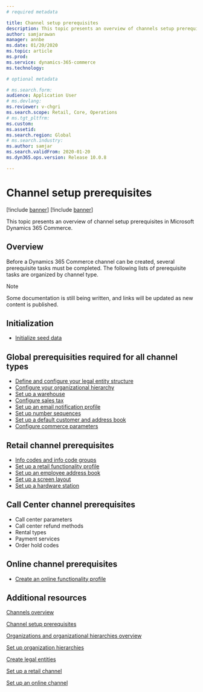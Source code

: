 ```yaml
---
# required metadata

title: Channel setup prerequisites
description: This topic presents an overview of channels setup prerequisites in Microsoft Dynamics 365 Commerce.
author: samjarawan
manager: annbe
ms.date: 01/20/2020
ms.topic: article
ms.prod: 
ms.service: dynamics-365-commerce
ms.technology: 

# optional metadata

# ms.search.form: 
audience: Application User
# ms.devlang: 
ms.reviewer: v-chgri
ms.search.scope: Retail, Core, Operations
# ms.tgt_pltfrm: 
ms.custom: 
ms.assetid: 
ms.search.region: Global
# ms.search.industry: 
ms.author: samjar
ms.search.validFrom: 2020-01-20
ms.dyn365.ops.version: Release 10.0.8

---
```

# Channel setup prerequisites

[!include [banner](../includes/preview-banner.md)]
[!include [banner](../includes/banner.md)]

This topic presents an overview of channel setup prerequisites in Microsoft Dynamics 365 Commerce.

## Overview

Before a Dynamics 365 Commerce channel can be created, several prerequisite tasks must be completed. The following lists of prerequisite tasks are organized by channel type.

> [!NOTE]
> Some documentation is still being written, and links will be updated as new content is published.

## Initialization

- [Initialize seed data](../retail/enable-configure-retail-functionality.md)

## Global prerequisities required for all channel types

- [Define and configure your legal entity structure](channels-legal-entities.md) 
- [Configure your organizational hierarchy](channels-org-hierarchies.md)
- [Set up a warehouse](channels-setup-warehouse.md)
- [Configure sales tax](https://docs.microsoft.com/en-us/dynamics365/finance/general-ledger/indirect-taxes-overview?toc=/dynamics365/commerce/toc.json)
- [Set up an email notification profile](email-notification-profiles.md)
- [Set up number sequences](https://docs.microsoft.com/en-us/dynamics365/fin-ops-core/fin-ops/organization-administration/number-sequence-overview?toc=/dynamics365/commerce/toc.json)
- [Set up a default customer and address book](default-customer.md)
- [Configure commerce parameters](commerce-parameters.md)

## Retail channel prerequisites

- [Info codes and info code groups](https://docs.microsoft.com/en-us/dynamics365/retail/info-codes-retail?toc=/dynamics365/commerce/toc.json)
- [Set up a retail functionality profile](retail-functionality-profile.md)
- [Set up an employee address book](new-address-book.md)
- [Set up a screen layout](https://docs.microsoft.com/en-us/dynamics365/retail/pos-screen-layouts?toc=/dynamics365/commerce/toc.json)
- [Set up a hardware station](https://docs.microsoft.com/en-us/dynamics365/retail/retail-hardware-station-configuration-installation?toc=/dynamics365/commerce/toc.json)

## Call Center channel prerequisites

- Call center parameters
- Call center refund methods
- Rental types
- Payment services
- Order hold codes

## Online channel prerequisites

- [Create an online functionality profile](online-functionality-profile.md)

## Additional resources

[Channels overview](channels-overview.md)

[Channel setup prerequisites](channels-prerequisites.md)

[Organizations and organizational hierarchies overview](../fin-ops-core/fin-ops/organization-administration/organizations-organizational-hierarchies.md?toc=/dynamics365/commerce/toc.json)

[Set up organization hierarchies](channels-org-hierarchies.md)

[Create legal entities](channels-legal-entities.md)

[Set up a retail channel](channel-setup-retail.md)
	
[Set up an online channel](channel-setup-online.md)
